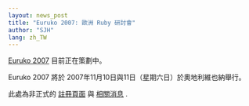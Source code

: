```yaml
---
layout: news_post
title: "Euruko 2007: 歐洲 Ruby 研討會"
author: "SJH"
lang: zh_TW
---
```


[Euruko 2007][1] 目前正在策劃中。

Euruko 2007 將於 2007年11月10日與11日（星期六日）於奧地利維也納舉行。

此處為非正式的 [註冊頁面][2] 與 [相關消息][1] .



[1]: http://www.approximity.com/cgi-bin/europeRuby/tiki.cgi?c=v&amp;p=Euruko07 
[2]: http://www.approximity.com/cgi-bin/europeRuby/tiki.cgi?c=v&amp;p=Registration2007 
